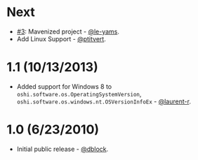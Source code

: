 Next
====

* [#3](https://github.com/dblock/oshi/pull/3): Mavenized project - [@le-yams](https://github.com/le-yams).
* Add Linux Support - [@ptitvert](https://github.com/ptitvert).

1.1 (10/13/2013)
================

* Added support for Windows 8 to `oshi.software.os.OperatingSystemVersion`, `oshi.software.os.windows.nt.OSVersionInfoEx` - [@laurent-r](https://github.com/laurent-r).

1.0 (6/23/2010)
===============

* Initial public release - [@dblock](https://github.com/dblock).
